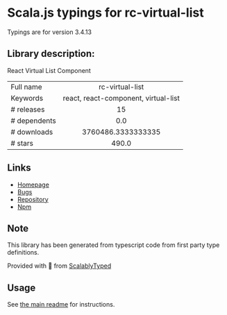 
# Scala.js typings for rc-virtual-list

Typings are for version 3.4.13

## Library description:
React Virtual List Component

|                    |                 |
| ------------------ | :-------------: |
| Full name          | rc-virtual-list |
| Keywords           | react, react-component, virtual-list |
| # releases         | 15 |
| # dependents       | 0.0 |
| # downloads        | 3760486.3333333335 |
| # stars            | 490.0 |

## Links
- [Homepage](https://github.com/react-component/virtual-list)
- [Bugs](https://github.com/react-component/virtual-list/issues)
- [Repository](https://github.com/react-component/virtual-list)
- [Npm](https://www.npmjs.com/package/rc-virtual-list)
    


## Note
This library has been generated from typescript code from first party type definitions.

Provided with :purple_heart: from [ScalablyTyped](https://github.com/oyvindberg/ScalablyTyped)

## Usage
See [the main readme](../../readme.md) for instructions.


